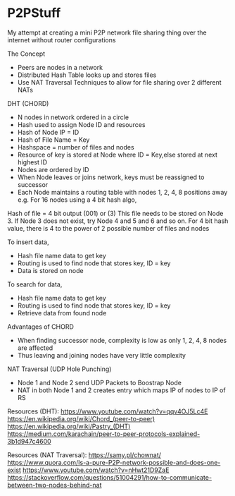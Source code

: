 # P2PStuff
My attempt at creating a mini P2P network file sharing thing over the internet without router configurations


The Concept
- Peers are nodes in a network
- Distributed Hash Table looks up and stores files
- Use NAT Traversal Techniques to allow for file sharing over 2 different NATs

DHT (CHORD)
- N nodes in network ordered in a circle
- Hash used to assign Node ID and resources
- Hash of Node IP = ID
- Hash of File Name = Key
- Hashspace = number of files and nodes
- Resource of key is stored at Node where ID = Key,else stored at next highest ID
- Nodes are ordered by ID
- When Node leaves or joins network, keys must be reassigned to successor
- Each Node maintains a routing table with nodes 1, 2, 4, 8 positions away
e.g. For 16 nodes using a 4 bit hash algo,

Hash of file = 4 bit output (001) or (3)
This file needs to be stored on Node 3.
If Node 3 does not exist, try Node 4 and 5 and 6 and so on.
For 4 bit hash value, there is 4 to the power of 2 possible number of files and nodes

To insert data,
- Hash file name data to get key
- Routing is used to find node that stores key, ID = key
- Data is stored on node

To search for data,
- Hash file name data to get key
- Routing is used to find node that stores key, ID = key
- Retrieve data from found node

Advantages of CHORD
- When finding successor node, complexity is low as only 1, 2, 4, 8 nodes are affected
- Thus leaving and joining nodes have very little complexity


NAT Traversal (UDP Hole Punching)
- Node 1 and Node 2 send UDP Packets to Boostrap Node
- NAT in both Node 1 and 2 creates entry which maps IP of nodes to IP of RS



























Resources (DHT):
https://www.youtube.com/watch?v=qqv4OJ5Lc4E
https://en.wikipedia.org/wiki/Chord_(peer-to-peer)
https://en.wikipedia.org/wiki/Pastry_(DHT)
https://medium.com/karachain/peer-to-peer-protocols-explained-3b1d947c4600 

Resources (NAT Traversal):
https://samy.pl/chownat/
https://www.quora.com/Is-a-pure-P2P-network-possible-and-does-one-exist
https://www.youtube.com/watch?v=nHwt21D9ZaE
https://stackoverflow.com/questions/51004291/how-to-communicate-between-two-nodes-behind-nat